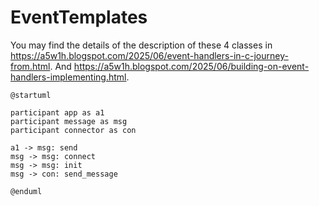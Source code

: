 # EventTemplates
You may find the details of the description of these 4 classes in https://a5w1h.blogspot.com/2025/06/event-handlers-in-c-journey-from.html.
And https://a5w1h.blogspot.com/2025/06/building-on-event-handlers-implementing.html.

```plantuml
@startuml

participant app as a1
participant message as msg
participant connector as con

a1 -> msg: send
msg -> msg: connect
msg -> msg: init
msg -> con: send_message

@enduml
```
